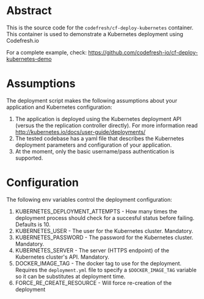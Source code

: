 # Abstract

This is the source code for the `codefresh/cf-deploy-kubernetes` container.
This container is used to demonstrate a Kubernetes deployment using Codefresh.io

For a complete example, check:
https://github.com/codefresh-io/cf-deploy-kubernetes-demo

# Assumptions

The deployment script makes the following assumptions about your application and
Kubernetes configuration:

1. The application is deployed using the Kubernetes deployment API (versus the
the replication controller directly). For more information read
http://kubernetes.io/docs/user-guide/deployments/
2. The tested codebase has a yaml file that describes the Kubernetes deployment
parameters and configuration of your application.
3. At the moment, only the basic username/pass authentication is supported.

# Configuration

The following env variables control the deployment configuration:

1. KUBERNETES_DEPLOYMENT_ATTEMPTS - How many times the deployment process should
check for a succesful status before failing. Defaults is 10.
2. KUBERNETES_USER - The user for the Kubernetes cluster. Mandatory.
3. KUBERNETES_PASSWORD - The password for the Kubernetes cluster. Mandatory.
4. KUBERNETES_SERVER - The server (HTTPS endpoint) of the Kubernetes cluster's
API. Mandatory.
5. DOCKER_IMAGE_TAG - The docker tag to use for the deployment. Requires the
`deployment.yml` file to specify a `$DOCKER_IMAGE_TAG` variable so it can be
substitutes at deployment time.
6. FORCE_RE_CREATE_RESOURCE - Will force re-creation of the deployment


